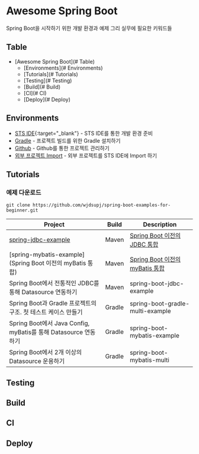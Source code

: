 # Awesome Spring Boot

Spring Boot을 시작하기 위한 개발 환경과 예제 그리 실무에 필요한 키워드들

## Table
- [Awesome Spring Boot](# Table)
    - [Environments](# Environments)
    - [Tutorials](# Tutorials)
    - [Testing](# Testing)
    - [Build](# Build)
    - [CI](# CI)
    - [Deploy](# Deploy)

## Environments

- [STS IDE](https://github.com/wjdsupj/stunstun-wiki/blob/master/Spring/2015-05-09-spring-boot-environment.md#sts-ide를-통한-개발환경-준비){:target="_blank"} - STS IDE를 통한 개발 환경 준비
- [Gradle](https://github.com/wjdsupj/stunstun-wiki/blob/master/Spring/2015-05-09-spring-boot-environment.md#gradle-설치하기) - 프로젝트 빌드를 위한 Gradle 설치하기
- [Github](https://github.com/wjdsupj/stunstun-wiki/blob/master/Spring/2015-05-09-spring-boot-environment.md#github에서-프로젝트-version-관리하기) - Github를 통한 프로젝트 관리하기
- [외부 프로젝트 Import](https://github.com/wjdsupj/stunstun-wiki/blob/master/Spring/2015-05-09-spring-boot-environment.md#외부-프로젝트-import-하기) - 외부 프로젝트를 STS IDE에 Import 하기

## Tutorials

### 예제 다운로드

````
git clone https://github.com/wjdsupj/spring-boot-examples-for-beginner.git
````

Project | Build | Description |
---|---|----
[spring-jdbc-example](https://github.com/wjdsupj/awesome-spring-boot-kor/tree/master/spring-boot-jdbc-example) | Maven | [Spring Boot 이전의 JDBC 통합](https://github.com/wjdsupj/stunstun-wiki/blob/master/Spring/2015-11-01-spring-boot-jdbc.md)
[spring-mybatis-example](Spring Boot 이전의 myBatis 통합) | Maven | [Spring Boot 이전의 myBatis 통합](https://github.com/wjdsupj/stunstun-wiki/blob/master/Spring/2015-11-02-spring-boot-mybatis.md)
Spring Boot에서 전통적인 JDBC를 통해 Datasource 연동하기 | Maven | spring-boot-jdbc-example 
Spring Boot과 Gradle 프로젝트의 구조. 첫 테스트 케이스 만들기 | Gradle | spring-boot-gradle-multi-example 
Spring Boot에서 Java Config, myBatis를 통해 Datasource 연동하기 | Gradle | spring-boot-mybatis-example 
Spring Boot에서 2개 이상의 Datasource 운용하기 | Gradle | spring-boot-mybatis-multi


## Testing


## Build


## CI


## Deploy
